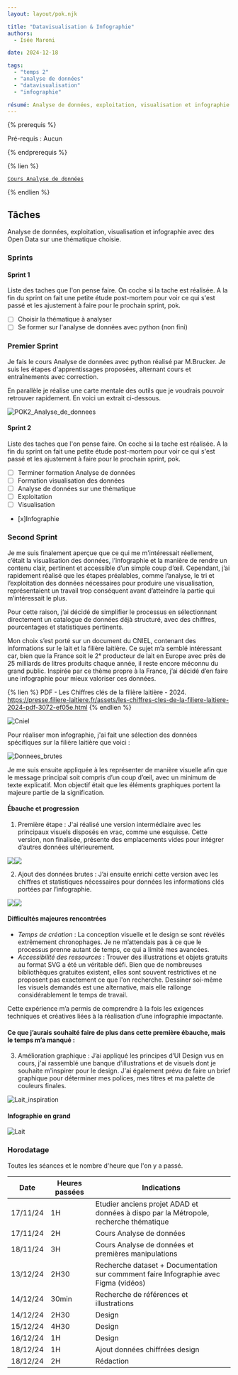 ```yaml
---
layout: layout/pok.njk

title: "Datavisualisation & Infographie"
authors:
  - Isée Maroni

date: 2024-12-18

tags: 
  - "temps 2"
  - "analyse de données"
  - "datavisualisation"
  - "infographie"

résumé: Analyse de données, exploitation, visualisation et infographie.
---
```


{% prerequis %}

Pré-requis : Aucun

{% endprerequis %}

{% lien %}

[`Cours Analyse de données`](https://francoisbrucker.github.io/cours_informatique/cours/analyse-donn%C3%A9es/)

{% endlien %}

## Tâches

Analyse de données, exploitation, visualisation et infographie avec des Open Data sur une thématique choisie.

### Sprints

#### Sprint 1

Liste des taches que l'on pense faire. On coche si la tache est réalisée. A la fin du sprint on fait une petite étude post-mortem pour voir ce qui s'est passé et les ajustement à faire pour le prochain sprint, pok.

- [ ] Choisir la thématique à analyser
- [ ] Se former sur l'analyse de données avec python (non fini)

### Premier Sprint

Je fais le cours Analyse de données avec python réalisé par M.Brucker. Je suis les étapes d'apprentissages proposées, alternant cours et entraînements avec correction.

En parallèle je réalise une carte mentale des outils que je voudrais pouvoir retrouver rapidement. En voici un extrait ci-dessous.

![POK2_Analyse_de_donnees](./POK2_Analyse_de_donnees.png)


#### Sprint 2

Liste des taches que l'on pense faire. On coche si la tache est réalisée. A la fin du sprint on fait une petite étude post-mortem pour voir ce qui s'est passé et les ajustement à faire pour le prochain sprint, pok.

- [ ] Terminer formation Analyse de données
- [ ] Formation visualisation des données
- [ ] Analyse de données sur une thématique
- [ ] Exploitation
- [ ] Visualisation
- [x]Infographie

### Second Sprint

Je me suis finalement aperçue que ce qui me m'intéressait réellement, c’était la visualisation des données, l’infographie et la manière de rendre un contenu clair, pertinent et accessible d’un simple coup d’œil. Cependant, j’ai rapidement réalisé que les étapes préalables, comme l’analyse, le tri et l’exploitation des données nécessaires pour produire une visualisation, représentaient un travail trop conséquent avant d’atteindre la partie qui m’intéressait le plus.

Pour cette raison, j’ai décidé de simplifier le processus en sélectionnant directement un catalogue de données déjà structuré, avec des chiffres, pourcentages et statistiques pertinents. 

Mon choix s’est porté sur un document du CNIEL, contenant des informations sur le lait et la filière laitière. Ce sujet m’a semblé intéressant car, bien que la France soit le 2ᵉ producteur de lait en Europe avec près de 25 milliards de litres produits chaque année, il reste encore méconnu du grand public. Inspirée par ce thème propre à la France, j’ai décidé d’en faire une infographie pour mieux valoriser ces données.

{% lien %}
PDF - Les Chiffres clés de la filière laitière - 2024. https://presse.filiere-laitiere.fr/assets/les-chiffres-cles-de-la-filiere-laitiere-2024-pdf-3072-ef05e.html
{% endlien %}

![Cniel](./Cniel_filiere_laitiere_p1.png)


Pour réaliser mon infographie, j'ai fait une sélection des données spécifiques sur la filière laitière que voici :

![Donnees_brutes](./A4-1.png)

Je me suis ensuite appliquée à les représenter de manière visuelle afin que le message principal soit compris d’un coup d’œil, avec un minimum de texte explicatif. Mon objectif était que les éléments graphiques portent la majeure partie de la signification.

#### Ébauche et progression

1. Première étape : J'ai réalisé une version intermédiaire avec les principaux visuels disposés en vrac, comme une esquisse. Cette version, non finalisée, présente des emplacements vides pour intégrer d’autres données ultérieurement.

<div style="display:flex">
<div><img src="A4-1.png"></div>
<div><img src="A2-1.png"></div>
</div>

2. Ajout des données brutes : J’ai ensuite enrichi cette version avec les chiffres et statistiques nécessaires pour données les informations clés portées par l’infographie.

<div style="display:flex">
<div><img src="A4-1.png"></div>
<div><img src="A2-2.png"></div>
</div>

#### Difficultés majeures rencontrées

- *Temps de création* : La conception visuelle et le design se sont révélés extrêmement chronophages. Je ne m’attendais pas à ce que le processus prenne autant de temps, ce qui a limité mes avancées.
- *Accessibilité des ressources* : Trouver des illustrations et objets gratuits au format SVG a été un véritable défi. Bien que de nombreuses bibliothèques gratuites existent, elles sont souvent restrictives et ne proposent pas exactement ce que l'on recherche. Dessiner soi-même les visuels demandés est une alternative, mais elle rallonge considérablement le temps de travail.

Cette expérience m’a permis de comprendre à la fois les exigences techniques et créatives liées à la réalisation d’une infographie impactante.

#### Ce que j’aurais souhaité faire de plus dans cette première ébauche, mais le temps m’a manqué :

3. Amélioration graphique : 
J’ai appliqué les principes d’UI Design vus en cours,  j'ai rassemblé une banque d’illustrations et de visuels dont je souhaite m'inspirer pour le design.
J'ai également prévu de faire un brief graphique pour déterminer mes polices, mes titres et ma palette de couleurs finales.

![Lait_inspiration](Lait_inspiration-1.png)

#### Infographie en grand
![Lait](./A2-2.png)




### Horodatage

Toutes les séances et le nombre d'heure que l'on y a passé.

| Date | Heures passées | Indications |
| -------- | -------- |-------- |
| 17/11/24  | 1H  | Etudier anciens projet ADAD et données à dispo par la Métropole, recherche thématique|
| 17/11/24  | 2H  | Cours Analyse de données|
| 18/11/24  | 3H  | Cours Analyse de données et premières manipulations|
| 13/12/24  | 2H30  | Recherche dataset + Documentation sur commment faire Infographie avec Figma (vidéos) |
| 14/12/24  | 30min  | Recherche de références et illustrations |
| 14/12/24  | 2H30  | Design |
| 15/12/24  | 4H30  | Design |
| 16/12/24  | 1H  | Design |
| 18/12/24  | 1H  | Ajout données chiffrées design |
| 18/12/24  | 2H  | Rédaction |

